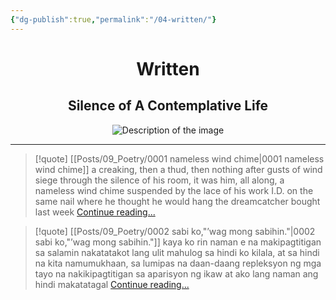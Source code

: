 ```yaml
---
{"dg-publish":true,"permalink":"/04-written/"}
---
```


<div style="text-align: center;">
    <h1>Written</h1>
    <h2>Silence of A Contemplative Life</h2>
    <img src="https://i.imgur.com/GJUcqac_d.jpg?maxwidth=520&shape=thumb&fidelity=high" alt="Description of the image" style="max-width: 100%; height: auto;">
</div>
<hr>

>[!quote] [[Posts/09_Poetry/0001 nameless wind chime\|0001 nameless wind chime]]
>a creaking, then a thud, then nothing
after gusts of wind siege through the silence
of his room, it was him, all along, a nameless
wind chime suspended by the lace of his work I.D.
on the same nail where he thought he would
hang the dreamcatcher bought last week
[Continue reading...](https://circumscribedman.xyz/historical/09-poetry/0001-nameless-wind-chime/)

>[!quote] [[Posts/09_Poetry/0002 sabi ko,"’wag mong sabihin."\|0002 sabi ko,"’wag mong sabihin."]]
>kaya ko rin naman e
na makipagtitigan sa salamin
nakatatakot lang ulit mahulog sa
hindi ko kilala, at sa hindi na kita
namumukhaan, sa lumipas
na daan-daang repleksyon
ng mga tayo na nakikipagtitigan
sa aparisyon ng ikaw at ako 
lang naman ang hindi makatatagal
[Continue reading...](https://circumscribedman.xyz/historical/09-poetry/0002-sabi-ko-wag-mong-sabihin/)
